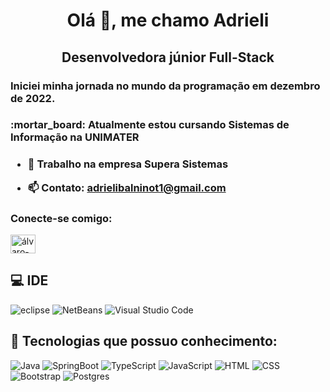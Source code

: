 <h1 align="center">Olá 👋, me chamo Adrieli</h1>
<h2 align="center"> Desenvolvedora júnior Full-Stack</h2>

<h3>Iniciei minha jornada no mundo da programação em dezembro de 2022.<h3>
<h3> :mortar_board: Atualmente estou cursando Sistemas de Informação na UNIMATER<h3>

- 🔭 Trabalho na empresa Supera Sistemas

- 📫 Contato: **adrielibalninot1@gmail.com**

<h3 align="left">Conecte-se comigo: </h3>
<p align="left">
<a href="https://www.linkedin.com/in/adrieli-balbinot/" target="blank"><img align="center" src="https://raw.githubusercontent.com/rahuldkjain/github-profile-readme-generator/master/src/images/icons/Social/linked-in-alt.svg" alt="álvaro-andré-fatini" height="30" width="40" /></a>
</p>

## 💻 IDE
![eclipse](https://img.shields.io/badge/Eclipse_RAD_Studio-B22222?style=for-the-badge&logo=eclipse&logoColor=white)
![NetBeans](https://img.shields.io/badge/Apache%20NetBeans%20IDE-1B6AC6.svg?style=for-the-badge&logo=Apache-NetBeans-IDE&logoColor=white)
![Visual Studio Code](https://img.shields.io/badge/Visual%20Studio%20Code-0078d7.svg?style=for-the-badge&logo=visual-studio-code&logoColor=white)

## 🚀 Tecnologias que possuo conhecimento: 
![Java](https://img.shields.io/badge/Java-ED8B00?style=for-the-badge&logo=java&logoColor=white)
![SpringBoot](https://img.shields.io/badge/Spring%20Boot-6DB33F.svg?style=for-the-badge&logo=Spring-Boot&logoColor=white)
![TypeScript](https://img.shields.io/badge/TypeScript-007ACC?style=for-the-badge&logo=typescript&logoColor=white)
![JavaScript](https://img.shields.io/badge/javascript-%23323330.svg?style=for-the-badge&logo=javascript&logoColor=%23F7DF1E)
![HTML](https://img.shields.io/badge/html-%23E34F26.svg?style=for-the-badge&logo=html&logoColor=white)
![CSS](https://img.shields.io/badge/css-%231572B6.svg?style=for-the-badge&logo=css&logoColor=white)
![Bootstrap](https://img.shields.io/badge/bootstrap-%23563D7C.svg?style=for-the-badge&logo=bootstrap&logoColor=white)
![Postgres](https://img.shields.io/badge/postgres-%23316192.svg?style=for-the-badge&logo=postgresql&logoColor=white)
